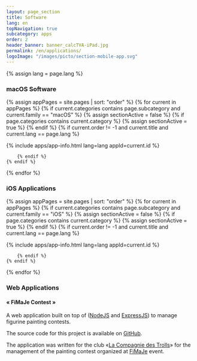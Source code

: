 ```yaml
---
layout: page_section
title: Software
lang: en
topNavigation: true
subcategory: apps
order: 2
header_banner: banner_calcTVA-iPad.jpg
permalink: /en/applications/
logoImage: "/images/picto/section-mobile-app.svg"
---
```


{% assign lang = page.lang %}

### macOS Software

{% assign appPages = site.pages | sort: "order" %}
{% for current in appPages %}
    {% if current.categories contains page.subcategory and current.family == "macOS" %}
        {%  assign sectionActive = false %}
        {% if page.categories contains current.category %}
            {%  assign sectionActive = true %}
        {% endif %}
        {% if current.order != -1 and current.title and current.lang == page.lang %}

{% include apps/app-info.html lang=lang appId=current.id %}

        {% endif %}
    {% endif %}
{% endfor %}

### iOS Applications

{% assign appPages = site.pages | sort: "order" %}
{% for current in appPages %}
    {% if current.categories contains page.subcategory and current.family == "iOS" %}
        {%  assign sectionActive = false %}
        {% if page.categories contains current.category %}
            {%  assign sectionActive = true %}
        {% endif %}
        {% if current.order != -1 and current.title and current.lang == page.lang %}

{% include apps/app-info.html lang=lang appId=current.id %}

        {% endif %}
    {% endif %}
{% endfor %}


### Web Applications

#### « FiMaJe Contest »

A web application built on top of ([NodeJS](http://nodejs.org/) 
and [ExpressJS](http://expressjs.com/)) to manage figurine painting
contests.

The source code for this project is available on 
[GitHub](https://github.com/sylvaingml/FiMaJe-concours).

The application was written for the club 
«[La Compagnie des Trolls](http://LaCompagnieDesTrolls.fr/)» 
for the management of the painting contest organized at 
[FiMaJe](http://FiMaJe.fr) event.

